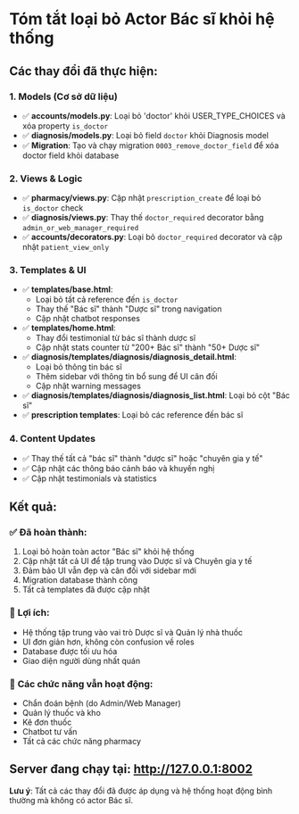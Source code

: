 # Tóm tắt loại bỏ Actor Bác sĩ khỏi hệ thống

## Các thay đổi đã thực hiện:

### 1. **Models (Cơ sở dữ liệu)**
- ✅ **accounts/models.py**: Loại bỏ 'doctor' khỏi USER_TYPE_CHOICES và xóa property `is_doctor`
- ✅ **diagnosis/models.py**: Loại bỏ field `doctor` khỏi Diagnosis model
- ✅ **Migration**: Tạo và chạy migration `0003_remove_doctor_field` để xóa doctor field khỏi database

### 2. **Views & Logic**
- ✅ **pharmacy/views.py**: Cập nhật `prescription_create` để loại bỏ `is_doctor` check
- ✅ **diagnosis/views.py**: Thay thế `doctor_required` decorator bằng `admin_or_web_manager_required`
- ✅ **accounts/decorators.py**: Loại bỏ `doctor_required` decorator và cập nhật `patient_view_only`

### 3. **Templates & UI**
- ✅ **templates/base.html**: 
  - Loại bỏ tất cả reference đến `is_doctor`
  - Thay thế "Bác sĩ" thành "Dược sĩ" trong navigation
  - Cập nhật chatbot responses
- ✅ **templates/home.html**: 
  - Thay đổi testimonial từ bác sĩ thành dược sĩ
  - Cập nhật stats counter từ "200+ Bác sĩ" thành "50+ Dược sĩ"
- ✅ **diagnosis/templates/diagnosis/diagnosis_detail.html**: 
  - Loại bỏ thông tin bác sĩ
  - Thêm sidebar với thông tin bổ sung để UI cân đối
  - Cập nhật warning messages
- ✅ **diagnosis/templates/diagnosis/diagnosis_list.html**: Loại bỏ cột "Bác sĩ"
- ✅ **prescription templates**: Loại bỏ các reference đến bác sĩ

### 4. **Content Updates**
- ✅ Thay thế tất cả "bác sĩ" thành "dược sĩ" hoặc "chuyên gia y tế"
- ✅ Cập nhật các thông báo cảnh báo và khuyến nghị
- ✅ Cập nhật testimonials và statistics

## Kết quả:

### ✅ **Đã hoàn thành:**
1. Loại bỏ hoàn toàn actor "Bác sĩ" khỏi hệ thống
2. Cập nhật tất cả UI để tập trung vào Dược sĩ và Chuyên gia y tế
3. Đảm bảo UI vẫn đẹp và cân đối với sidebar mới
4. Migration database thành công
5. Tất cả templates đã được cập nhật

### 🎯 **Lợi ích:**
- Hệ thống tập trung vào vai trò Dược sĩ và Quản lý nhà thuốc
- UI đơn giản hơn, không còn confusion về roles
- Database được tối ưu hóa
- Giao diện người dùng nhất quán

### 🔧 **Các chức năng vẫn hoạt động:**
- Chẩn đoán bệnh (do Admin/Web Manager)
- Quản lý thuốc và kho
- Kê đơn thuốc
- Chatbot tư vấn
- Tất cả các chức năng pharmacy

## Server đang chạy tại: http://127.0.0.1:8002

**Lưu ý**: Tất cả các thay đổi đã được áp dụng và hệ thống hoạt động bình thường mà không có actor Bác sĩ. 